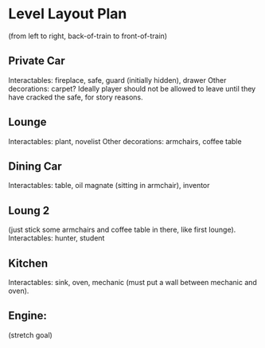 # Level Layout Plan

(from left to right, back-of-train to front-of-train)

## Private Car
Interactables: fireplace, safe, guard (initially hidden), drawer
Other decorations: carpet?
Ideally player should not be allowed to leave until they have cracked the safe,
 for story reasons.

## Lounge
Interactables: plant, novelist
Other decorations: armchairs, coffee table

## Dining Car
Interactables: table, oil magnate (sitting in armchair), inventor

## Loung 2
(just stick some armchairs and coffee table in there, like first lounge).
Interactables: hunter, student

## Kitchen
Interactables: sink, oven, mechanic (must put a wall between mechanic and oven).




## Engine:
(stretch goal)
